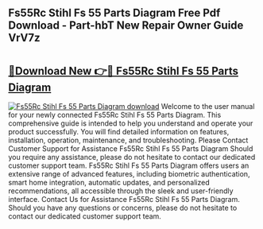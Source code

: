## Fs55Rc Stihl Fs 55 Parts Diagram Free Pdf Download - Part-hbT New Repair Owner Guide VrV7z

# <h2><a href="http://dfogg2n.blite.top/?on=Fs55Rc+Stihl+Fs+55+Parts+Diagram">🔗Download New 👉🔴 Fs55Rc Stihl Fs 55 Parts Diagram</a></h2>

[![Fs55Rc Stihl Fs 55 Parts Diagram download](https://i.imgur.com/lujVjoI.png)](http://dfogg2n.blite.top/?on=Fs55Rc+Stihl+Fs+55+Parts+Diagram)
Welcome to the user manual for your newly connected Fs55Rc Stihl Fs 55 Parts Diagram. This comprehensive guide is intended to help you understand and operate your product successfully. You will find detailed information on features, installation, operation, maintenance, and troubleshooting. Please Contact Customer Support for Assistance Fs55Rc Stihl Fs 55 Parts Diagram Should you require any assistance, please do not hesitate to contact our dedicated customer support team. Fs55Rc Stihl Fs 55 Parts Diagram offers users an extensive range of advanced features, including biometric authentication, smart home integration, automatic updates, and personalized recommendations, all accessible through the sleek and user-friendly interface. Contact Us for Assistance Fs55Rc Stihl Fs 55 Parts Diagram. Should you have any questions or concerns, please do not hesitate to contact our dedicated customer support team.
